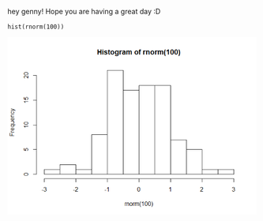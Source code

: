 hey genny! Hope you are having a great day :D

    hist(rnorm(100))

![](README_files/figure-markdown_strict/unnamed-chunk-1-1.png)

